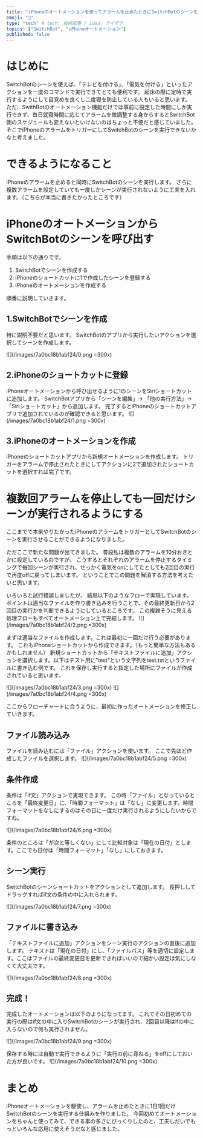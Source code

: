 ```yaml
---
title: "iPhoneのオートメーションを使ってアラームを止めたときにSwitchBotのシーンを実行する"
emoji: "🤖"
type: "tech" # tech: 技術記事 / idea: アイデア
topics: ["SwitchBot", "iPhoneオートメーション"]
published: false
---
```


# はじめに
SwitchBotのシーンを使えば、「テレビを付ける」、「電気を付ける」といったアクションを一度のコマンドで実行できてとても便利です。
起床の際に定時で実行するようにして目覚めを良くし二度寝を防止している人もいると思います。
ただ、SwithBotのオートメーション機能だけでは事前に設定した時間にしか実行できず、毎日就寝時間に応じてアラームを微調整する身からするとSwitchBot側のスケジュールも変えないといけないのはちょっと不便だと感じていました。
そこでiPhoneのアラームをトリガーにしてSwitchBotのシーンを実行できないかなと考えました。

# できるようになること
iPhoneのアラームを止めると同時にSwitchBotのシーンを実行します。
さらに複数アラームを設定していても一度しかシーンが実行されないように工夫を入れます。（こちらが本当に書きたかったところです）

# iPhoneのオートメーションからSwitchBotのシーンを呼び出す
手順は以下の通りです。

1. SwitchBotでシーンを作成する
2. iPhoneのショートカットに1で作成したシーンを登録する
3. iPhoneのオートメーションを作成する

順番に説明していきます。

## 1.SwitchBotでシーンを作成 
特に説明不要だと思います。
SwitchBotのアプリから実行したいアクションを選択してシーンを作成します。

![](/images/7a0bc18b1abf24/0.png =300x)

## 2.iPhoneのショートカットに登録
iPhoneオートメーションから呼び出せるように1のシーンをSiriショートカットに追加します。
SwitchBotアプリから「シーンを編集」-> 「他の実行方法」-> 「Siriショートカット」から追加します。
完了するとiPhoneのショートカットアプリで追加されているのが確認できると思います。
![](/images/7a0bc18b1abf24/1.png =300x)

## 3.iPhoneのオートメーションを作成
iPhoneのショートカットアプリから新規オートメーションを作成します。
トリガーをアラームで停止されたときにしてアクションに2で追加されたショートカットを選択すれば完了です。

# 複数回アラームを停止しても一回だけシーンが実行されるようにする
ここまでで本来やりたかったiPhoneのアラームをトリガーとしてSwitchBotのシーンを実行させることができるようになりました。

ただここで新たな問題が出てきました。
普段私は複数のアラームを10分おきとかに設定しているのですが、
こうするとそれぞれのアラームを停止するタイミングで毎回シーンが実行され、せっかく電気をonにしてたとしても2回目の実行で再度offに戻ってしまいます。
ということでこの問題を解消する方法を考えたいと思います。

いろいろと試行錯誤しましたが、
結局以下のようなフローで実現しています。
ポイントは適当なファイルを作り書き込みを行うことで、その最終更新日から2回目の実行かを判断できるようにしているところです。
この複雑そうに見える処理フローもすべてオートメーション上で完結します。
![](/images/7a0bc18b1abf24/2.png =300x)

まずは適当なファイルを作成します。これは最初に一回だけ行う必要があります。
これもiPhoneショートカットから作成できます。（もっと簡単な方法もあるかもしれません）
新規ショートカットから「テキストファイルに追加」アクションを選択します。以下はテスト用に"test"という文字列をtest.txtというファイルに書き込む例です。
これを保存し実行すると指定した場所にファイルが作成されていると思います。

![](/images/7a0bc18b1abf24/3.png =300x)
![](/images/7a0bc18b1abf24/4.png =300x)

ここからフローチャートに合うように、最初に作ったオートメーションを修正していきます。

## ファイル読み込み
ファイルを読み込むには「ファイル」アクションを使います。
ここで先ほど作成したファイルを選択します。
![](/images/7a0bc18b1abf24/5.png =300x)

## 条件作成
条件は「if文」アクションで実現できます。
この時「ファイル」となっているところを「最終変更日」に、「時間フォーマット」は「なし」に変更します。時間フォーマットをなしにするのはその日に一度だけ実行されるようにしたいからですね。

![](/images/7a0bc18b1abf24/6.png =300x)

条件のところは「が次と等しくない」にして比較対象は「現在の日付」とします。ここでも日付は「時間フォーマット」「なし」にしておきます。

## シーン実行
SwitchBotのシーンショートカットをアクションとして追加します。
長押ししてドラッグすればif文の条件の中に入れられます。

![](/images/7a0bc18b1abf24/7.png =300x)

## ファイルに書き込み
「テキストファイルに追加」アクションをシーン実行のアクションの直後に追加します。
テキストは「現在の日付」にし、「ファイルパス」等を適切に設定します。ここはファイルの最終変更日を更新できればいいので細かい設定は気にしなくて大丈夫です。

![](/images/7a0bc18b1abf24/8.png =300x)

## 完成！
完成したオートメーションは以下のようになってます。
これでその日初めての実行の際はif文の中に入りSwitchBotのシーンが実行され、2回目以降はifの中に入らないので何も実行されません。

![](/images/7a0bc18b1abf24/9.png =300x)

保存する時には自動で実行できるように「実行の前に尋ねる」をoffにしておいた方が良いです。
![](/images/7a0bc18b1abf24/10.png =300x)

# まとめ
iPhoneオートメーションを駆使し、アラームを止めたときに1日1回だけSwitchBotのシーンを実行する仕組みを作りました。
今回初めてオートメーションをちゃんと使ってみて、できる事の多さにびっくりしたのと、工夫しだいでもっといろんな応用に使えそうだなと感じました。

